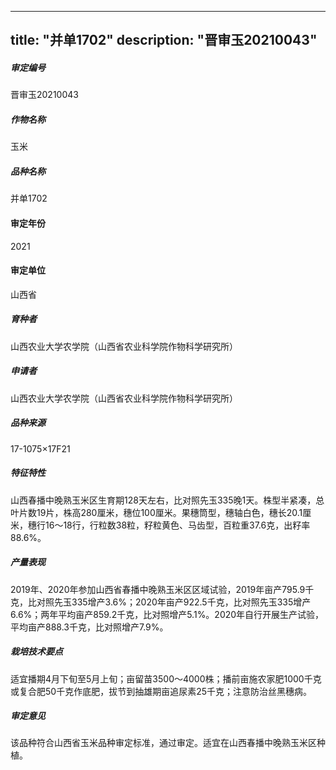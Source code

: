 
---
title: "并单1702"
description: "晋审玉20210043"
---
##### 审定编号 
晋审玉20210043

##### 作物名称
玉米

##### 品种名称
并单1702

#### 审定年份
2021	

#### 审定单位
山西省

##### 育种者
山西农业大学农学院（山西省农业科学院作物科学研究所）

##### 申请者
山西农业大学农学院（山西省农业科学院作物科学研究所）

##### 品种来源
17-1075×17F21

##### 特征特性
山西春播中晚熟玉米区生育期128天左右，比对照先玉335晚1天。株型半紧凑，总叶片数19片，株高280厘米，穗位100厘米。果穗筒型，穗轴白色，穗长20.1厘米，穗行16～18行，行粒数38粒，籽粒黄色、马齿型，百粒重37.6克，出籽率88.6%。

##### 产量表现
2019年、2020年参加山西省春播中晚熟玉米区区域试验，2019年亩产795.9千克，比对照先玉335增产3.6%；2020年亩产922.5千克，比对照先玉335增产6.6%；两年平均亩产859.2千克，比对照增产5.1%。2020年自行开展生产试验，平均亩产888.3千克，比对照增产7.9%。

##### 栽培技术要点
适宜播期4月下旬至5月上旬；亩留苗3500～4000株；播前亩施农家肥1000千克或复合肥50千克作底肥，拔节到抽雄期亩追尿素25千克；注意防治丝黑穗病。

##### 审定意见
该品种符合山西省玉米品种审定标准，通过审定。适宜在山西春播中晚熟玉米区种植。


